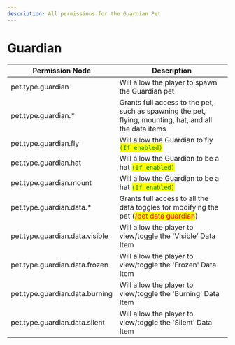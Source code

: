 ```yaml
---
description: All permissions for the Guardian Pet
---
```



# Guardian
| Permission Node | Description |
| - | - |
| pet.type.guardian | Will allow the player to spawn the Guardian pet |
| pet.type.guardian.* | Grants full access to the pet, such as spawning the pet, flying, mounting, hat, and all the data items |
| pet.type.guardian.fly | Will allow the Guardian to fly <mark style="color:green;">`(If enabled)`</mark> |
| pet.type.guardian.hat | Will allow the Guardian to be a hat <mark style="color:green;">`(If enabled)`</mark> |
| pet.type.guardian.mount | Will allow the Guardian to be a hat <mark style="color:green;">`(If enabled)`</mark> |
| pet.type.guardian.data.* | Grants full access to all the data toggles for modifying the pet (<mark style="color:red;">/pet data guardian</mark>) |
| pet.type.guardian.data.visible | Will allow the player to view/toggle the 'Visible' Data Item |
| pet.type.guardian.data.frozen | Will allow the player to view/toggle the 'Frozen' Data Item |
| pet.type.guardian.data.burning | Will allow the player to view/toggle the 'Burning' Data Item |
| pet.type.guardian.data.silent | Will allow the player to view/toggle the 'Silent' Data Item |


